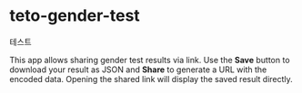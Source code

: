 # teto-gender-test

테스트

This app allows sharing gender test results via link. Use the **Save** button to download your result as JSON and **Share** to generate a URL with the encoded data. Opening the shared link will display the saved result directly.
